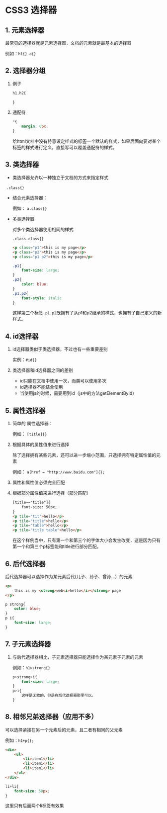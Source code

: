 # CSS3 选择器

## 1. 元素选择器

最常见的选择器就是元素选择器，文档的元素就是最基本的选择器

例如：`h1{} a{}  `

## 2. 选择器分组

1. 例子

   ```css
   h1,h2{
       
   }
   ```

2. 通配符

   ```css
   *{
       margin: 0px;
   }
   ```

   给html文档中没有特意设定样式的标签一个默认的样式，如果后面向要对某个标签的样式进行定义，直接写可以覆盖通配符的样式。

## 3. 类选择器

* 类选择器允许以一种独立于文档的方式来指定样式

​	`.class{}`

* 结合元素选择器：

  例如： `a.class{}`

* 多类选择器

  对多个类选择器使用相同的样式

  `.class.class{}`

  ```html
  <p class="p1">this is my page</p>
  <p class="p2">this is my page</p>
  <p class="p1 p2">this is my page</p>
  ```

  ```css
  .p1{
      font-size: large;
  }
  .p2{
      color: blue;
  }
  .p1.p2{
      font-style: italic
  }
  ```

  这样第三个标签`.p1.p2`既拥有了从p1和p2继承的样式，也拥有了自己定义的新样式。

## 4. id选择器

1. id选择器类似于类选择器，不过也有一些重要差别

   实例：`#id{}`

2. 类选择器和id选择器之间的差别

   * id只能在文档中使用一次，而类可以使用多次
   * id选择器不能结合使用
   * 当使用js的时候，需要用到id（js中的方法getElementById）

## 5. 属性选择器

1. 简单的 属性选择器：

   例如： `[title]{}`

2. 根据具体的属性值来进行选择

   除了选择拥有某些元素，还可以进一步缩小范围，只选择拥有特定属性值的元素

   例如： `a[href = "http://www.baidu.com"]{};`

3. 属性和属性值必须完全匹配

4. 根据部分属性值来进行选择（部分匹配）

   ```html
   [title~="title"]{
       font-size: 50px;
   }
   <p tile="tit">hello</p>
   <p tile="title">hello</p>
   <p tile="table">hello</p>
   <p tile="title table">hello</p>
   ```

   在这个样例当中，只有第一个和第三个的字体大小会发生改变，这是因为只有第一个和第三个p标签能和title进行部分匹配。

## 6. 后代选择器

后代选择器可以选择作为某元素后代(儿子、孙子、曾孙...）的元素

```html
<p>
    this is my <strong>web<i>hello</i></strong> page
</p>
```

```css
p strong{
    color: blue;
}
p i{
    font-size: large;
}
```

## 7. 子元素选择器

1. 与后代选择器相比，子元素选择器只能选择作为某元素子元素的元素

   例如：`h1>strong{}`

   ```css
   p>strong>i{
       font-size: large;
   }
   p>i{
       这样是无效的，但是在后代选择器那里可以。
   }
   ```

## 8. 相邻兄弟选择器（应用不多）

可以选择紧接在另一个元素后的元素，且二者有相同的父元素

例如：`h1+p{};`

```html
<div>
    <ul>
        <li>item1</li>
        <li>item1</li>
        <li>item1</li>
    </ul>
</div>
```

```css
li+li{
    font-size: 50px;
}
```

这里只有后面两个li标签有效果

